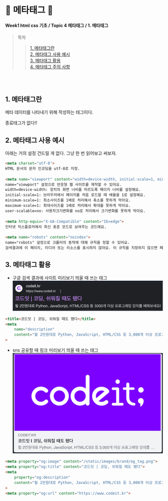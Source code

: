 # 🥟 메타태그 🥟
#### Week1 html css 기초 / Topic 4 메타태그 / 1. 메타태그

>목차 
>>[1. 메타태그란](#1-메타태그란)<br>
[2. 메타태그 사용 예시](#2-메타태그-사용-예시)<br>
[3. 메타태그 활용](#3-메타태그-활용)<br>
[4. 메타태그 주의 사항](#4-메타태그-주의-사항)<br>

<br><br>

## 1. 메타태그란
메타 데이터를 나타내기 위해 작성하는 태그이다.

종료태그가 없다!! 


## 2. 메타태그 사용 예시
아래는 거의 설정 건드릴 게 없다. 그냥 한 번 읽어보고 써보자.

```html
<meta charset="utf-8">
HTML 문서의 문자 인코딩을 utf-8로 지정.

<meta name="viewport" content="width=device-width, initial-scale=1, minimum-scale=1, maximum-scale, user-scalable=no">
name="viewport" 설정으로 반응형 웹 사이트를 제작할 수 있어요.
width=device-width: 장치의 화면 너비를 따르도록 페이지 너비를 설정해요.
initial-scale=1: 브라우저에서 페이지를 처음 로드할 때 배율을 1로 설정해요.
minimum-scale=1: 최소사이즈를 1배로 처리해서 축소를 못하게 막아요.
maximum-scale=1: 최대사이즈를 1배로 처리해서 확대를 못하게 막아요.
user-scalable=no: 사용자크기변화를 no로 처리해서 크기변화를 못하게 막아요.

<meta http-equiv="X-UA-Compatible" content="IE=edge">
인터넷 익스플로러에서 최신 표준 모드로 보여주는 코드에요.

<meta name="robots" content="noindex">
name="robots" 설정으로 크롤러의 동작에 대해 규칙을 정할 수 있어요.
검색결과에 이 페이지, 미디어 또는 리소스를 표시하지 않아요. 이 규칙을 지정하지 않으면 페이지, 미디어 또는 리소스가 색인 생성되어 검색결과에 표시될 수 있어요.

```

## 3. 메타태그 활용
* 구글 검색 결과에 사이트 미리보기 띄울 때 쓰는 태그
![Alt text](image.png)
```html
<title>코드잇 | 코딩, 쉬워질 때도 됐다</title>
<meta
    name="description"
    content="월 2만원대로 Python, JavaScript, HTML/CSS 등 3,000개 이상 프로그래밍 강의를 배워보세요!"
>
```

* sns 공유할 때 링크 미리보기 띄울 때 쓰는 태그
![Alt text](image-1.png)
```html
<meta property="og:image" content="/static/images/brand/og_tag.png">
<meta property="og:title" content="코드잇 | 코딩, 쉬워질 때도 됐다">
<meta
    property="og:description"
    content="월 2만원대로 Python, JavaScript, HTML/CSS 등 3,000개 이상 프로그래밍 강의를 배워보세요!"
>
<meta property="og:url" content="https://www.codeit.kr">

```